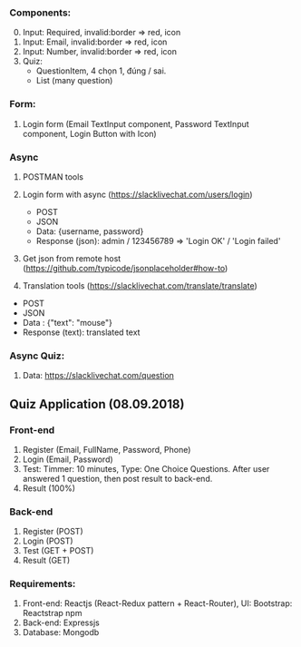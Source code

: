### Components:
0. Input: Required, invalid:border => red, icon
1. Input: Email, invalid:border => red, icon
2. Input: Number, invalid:border => red, icon
3. Quiz: 
   - QuestionItem, 4 chọn 1, đúng / sai.
   - List (many question)

### Form:
1. Login form (Email TextInput component, Password TextInput component, Login Button with Icon)

### Async
1. POSTMAN tools
2. Login form with async (https://slacklivechat.com/users/login)
   - POST
   - JSON
   - Data: {username, password}
   - Response (json): admin / 123456789 => 'Login OK' / 'Login failed'

3. Get json from remote host (https://github.com/typicode/jsonplaceholder#how-to)

4. Translation tools (https://slacklivechat.com/translate/translate)
  - POST
  - JSON
  - Data : {"text": "mouse"}
  - Response (text): translated text

### Async Quiz:
1. Data: https://slacklivechat.com/question


## Quiz Application (08.09.2018)
### Front-end
1. Register (Email, FullName, Password, Phone)
2. Login (Email, Password)
3. Test: Timmer: 10 minutes, Type: One Choice Questions. After user answered 1 question, then post result to back-end.
4. Result (100%)
### Back-end
1. Register (POST)
2. Login (POST)
3. Test (GET + POST)
4. Result (GET)

### Requirements:
1. Front-end: Reactjs (React-Redux pattern + React-Router), UI: Bootstrap: Reactstrap npm
2. Back-end: Expressjs
3. Database: Mongodb

